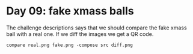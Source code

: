 # Day 09: fake xmass balls

The challenge descriptions says that we should compare the fake xmass ball with a real one. If we diff the images we get
a QR code.

```
compare real.png fake.png -compose src diff.png
```
